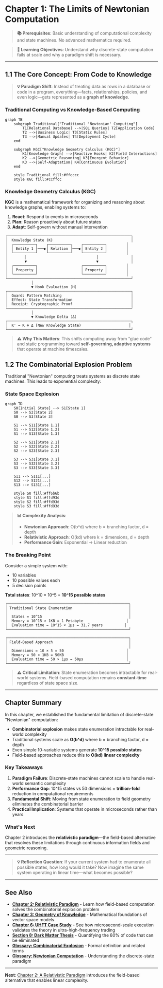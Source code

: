 # Chapter 1: The Limits of Newtonian Computation

> **📚 Prerequisites**: Basic understanding of computational complexity and state machines. No advanced mathematics required.

> **🎯 Learning Objectives**: Understand why discrete-state computation fails at scale and why a paradigm shift is necessary.

---

## 1.1 The Core Concept: From Code to Knowledge

> **💡 Paradigm Shift**: Instead of treating data as rows in a database or code in a program, everything—facts, relationships, policies, and even logic—gets represented as a **graph of knowledge**.

### Traditional Computing vs Knowledge-Based Computing

```mermaid
graph TB
    subgraph Traditional["Traditional 'Newtonian' Computing"]
        T1[Relational Database] -->|SQL Queries| T2[Application Code]
        T2 -->|Business Logic| T3[Static Rules]
        T3 -->|Manual Updates| T4[Deployment Cycle]
    end

    subgraph KGC["Knowledge Geometry Calculus (KGC)"]
        K1[Knowledge Graph] -->|Reactive Hooks| K2[Field Interactions]
        K2 -->|Geometric Reasoning| K3[Emergent Behavior]
        K3 -->|Self-Adaptation| K4[Continuous Evolution]
    end

    style Traditional fill:#ffcccc
    style KGC fill:#ccffcc
```

### Knowledge Geometry Calculus (KGC)

**KGC** is a mathematical framework for organizing and reasoning about knowledge graphs, enabling systems to:

1. **React**: Respond to events in microseconds
2. **Plan**: Reason proactively about future states
3. **Adapt**: Self-govern without manual intervention

```
┌─────────────────────────────────────────────────────────┐
│  Knowledge State (K)                                    │
│  ┌──────────┐    ┌──────────┐    ┌──────────┐         │
│  │ Entity 1 │───▶│ Relation │───▶│ Entity 2 │         │
│  └──────────┘    └──────────┘    └──────────┘         │
│        │                                │               │
│        ▼                                ▼               │
│  ┌──────────┐                    ┌──────────┐         │
│  │ Property │                    │ Property │         │
│  └──────────┘                    └──────────┘         │
└─────────────────────────────────────────────────────────┘
            │
            ▼ Hook Evaluation (H)
┌─────────────────────────────────────────────────────────┐
│  Guard: Pattern Matching                                │
│  Effect: State Transformation                           │
│  Receipt: Cryptographic Proof                           │
└─────────────────────────────────────────────────────────┘
            │
            ▼ Knowledge Delta (Δ)
┌─────────────────────────────────────────────────────────┐
│  K' = K ⊕ Δ (New Knowledge State)                      │
└─────────────────────────────────────────────────────────┘
```

> **⚠️ Why This Matters**: This shifts computing away from "glue code" and static programming toward **self-governing, adaptive systems** that operate at machine timescales.

## 1.2 The Combinatorial Explosion Problem

Traditional "Newtonian" computing treats systems as discrete state machines. This leads to exponential complexity:

### State Space Explosion

```mermaid
graph TD
    S0[Initial State] --> S1[State 1]
    S0 --> S2[State 2]
    S0 --> S3[State 3]

    S1 --> S11[State 1.1]
    S1 --> S12[State 1.2]
    S1 --> S13[State 1.3]

    S2 --> S21[State 2.1]
    S2 --> S22[State 2.2]
    S2 --> S23[State 2.3]

    S3 --> S31[State 3.1]
    S3 --> S32[State 3.2]
    S3 --> S33[State 3.3]

    S11 --> S111[...]
    S12 --> S121[...]
    S13 --> S131[...]

    style S0 fill:#ff6b6b
    style S1 fill:#ffd93d
    style S2 fill:#ffd93d
    style S3 fill:#ffd93d
```

> **📊 Complexity Analysis**:
> - **Newtonian Approach**: O(b^d) where b = branching factor, d = depth
> - **Relativistic Approach**: O(kd) where k = dimensions, d = depth
> - **Performance Gain**: Exponential → Linear reduction

### The Breaking Point

Consider a simple system with:
- 10 variables
- 10 possible values each
- 5 decision points

**Total states**: 10^10 × 10^5 = **10^15 possible states**

```
┌────────────────────────────────────────────────────────┐
│ Traditional State Enumeration                          │
│                                                        │
│  States = 10^15                                        │
│  Memory = 10^15 × 1KB = 1 Petabyte                    │
│  Evaluation time = 10^15 × 1μs = 31.7 years          │
└────────────────────────────────────────────────────────┘

┌────────────────────────────────────────────────────────┐
│ Field-Based Approach                                   │
│                                                        │
│  Dimensions = 10 × 5 = 50                             │
│  Memory = 50 × 1KB = 50KB                             │
│  Evaluation time = 50 × 1μs = 50μs                    │
└────────────────────────────────────────────────────────┘
```

> **⚠️ Critical Limitation**: State enumeration becomes intractable for real-world systems. Field-based computation remains **constant-time** regardless of state space size.

---

## Chapter Summary

In this chapter, we established the fundamental limitation of discrete-state "Newtonian" computation:

- **Combinatorial explosion** makes state enumeration intractable for real-world complexity
- Traditional systems scale as **O(b^d)** where b = branching factor, d = depth
- Even simple 10-variable systems generate **10^15 possible states**
- Field-based approaches reduce this to **O(kd) linear complexity**

### Key Takeaways

1. **Paradigm Failure**: Discrete-state machines cannot scale to handle real-world semantic complexity
2. **Performance Gap**: 10^15 states vs 50 dimensions = **trillion-fold** reduction in computational requirements
3. **Fundamental Shift**: Moving from state enumeration to field geometry eliminates the combinatorial barrier
4. **Practical Implication**: Systems that operate in microseconds rather than years

### What's Next

Chapter 2 introduces the **relativistic paradigm**—the field-based alternative that resolves these limitations through continuous information fields and geometric reasoning.

---

> **💡 Reflection Question**: If your current system had to enumerate all possible states, how long would it take? Now imagine the same system operating in linear time—what becomes possible?

---

## See Also

- **[Chapter 2: Relativistic Paradigm](04-section2-relativistic-paradigm.md)** - Learn how field-based computation solves the combinatorial explosion problem
- **[Chapter 3: Geometry of Knowledge](05-section3-geometry-of-knowledge.md)** - Mathematical foundations of vector space models
- **[Chapter 6: UHFT Case Study](10-section6-case-study-uhft.md)** - See how microsecond-scale execution validates the theory in ultra-high-frequency trading
- **[Section 8: Dark Matter Thesis](13-section8-dark-matter-thesis.md)** - Quantifying the 80% of code that can be eliminated
- **[Glossary: Combinatorial Explosion](glossary.md#combinatorial-explosion)** - Formal definition and related terms
- **[Glossary: Newtonian Computation](glossary.md#newtonian-computation)** - Understanding the discrete-state paradigm

---

**Next**: [Chapter 2: A Relativistic Paradigm](04-section2-relativistic-paradigm.md) introduces the field-based alternative that enables linear complexity.
